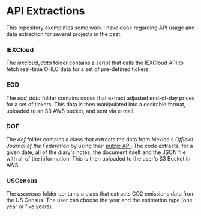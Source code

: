 # API Extractions

This repository exemplifies some work I have done regarding API usage and data extraction for several projects in the past.

### IEXCloud

The *iexcloud_data* folder contains a script that calls the IEXCloud API to fetch real-time OHLC data for a set of pre-defined tickers.

### EOD

The *eod_data* folder contains codes that extract adjusted end-of-day prices for a set of tickers. This data is then manipulated into a desirable format, uploaded to an S3 AWS bucket, and sent via e-mail.

### DOF

The *dof* folder contains a class that extracts the data from Mexico's *Official Journal of the Federation* by using their [public API](https://sidof.segob.gob.mx/datos_abiertos). The code extracts, for a given date, all of the diary's notes, the document itself and the JSON file with all of the information. This is then uploaded to the user's S3 Bucket in AWS. 

### USCensus

The *uscensus* folder contains a class that extracts CO2 emissions data from the US Census. The user can choose the year and the estimation type (one year or five years).
